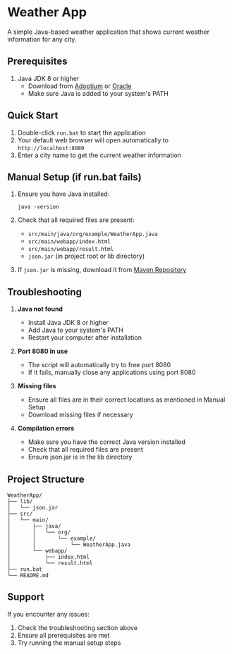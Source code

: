 # Weather App

A simple Java-based weather application that shows current weather information for any city.

## Prerequisites

1. Java JDK 8 or higher
   - Download from [Adoptium](https://adoptium.net/) or [Oracle](https://www.oracle.com/java/technologies/downloads/)
   - Make sure Java is added to your system's PATH

## Quick Start

1. Double-click `run.bat` to start the application
2. Your default web browser will open automatically to `http://localhost:8080`
3. Enter a city name to get the current weather information

## Manual Setup (if run.bat fails)

1. Ensure you have Java installed:
   ```
   java -version
   ```

2. Check that all required files are present:
   - `src/main/java/org/example/WeatherApp.java`
   - `src/main/webapp/index.html`
   - `src/main/webapp/result.html`
   - `json.jar` (in project root or lib directory)

3. If `json.jar` is missing, download it from [Maven Repository](https://mvnrepository.com/artifact/org.json/json/20231013)

## Troubleshooting

1. **Java not found**
   - Install Java JDK 8 or higher
   - Add Java to your system's PATH
   - Restart your computer after installation

2. **Port 8080 in use**
   - The script will automatically try to free port 8080
   - If it fails, manually close any applications using port 8080

3. **Missing files**
   - Ensure all files are in their correct locations as mentioned in Manual Setup
   - Download missing files if necessary

4. **Compilation errors**
   - Make sure you have the correct Java version installed
   - Check that all required files are present
   - Ensure json.jar is in the lib directory

## Project Structure

```
WeatherApp/
├── lib/
│   └── json.jar
├── src/
│   └── main/
│       ├── java/
│       │   └── org/
│       │       └── example/
│       │           └── WeatherApp.java
│       └── webapp/
│           ├── index.html
│           └── result.html
├── run.bat
└── README.md
```

## Support

If you encounter any issues:
1. Check the troubleshooting section above
2. Ensure all prerequisites are met
3. Try running the manual setup steps 